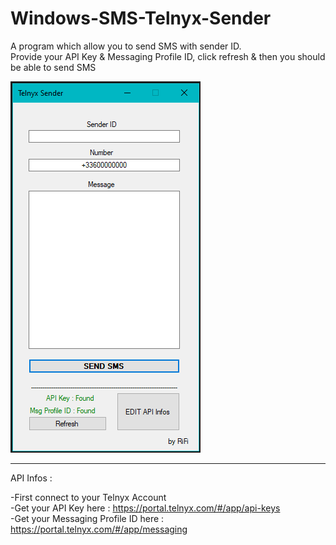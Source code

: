# Windows-SMS-Telnyx-Sender
A program which allow you to send SMS with sender ID.  <br/>Provide your API Key &amp; Messaging Profile ID, click refresh &amp; then you should be able to send SMS

![alt text](https://github.com/rrifi/Windows-Telnyx-Sender/blob/main/tlnx.PNG)

--------------------------------------------------------------------------------
API Infos : 

-First connect to your Telnyx Account <br/>
-Get your API Key here : https://portal.telnyx.com/#/app/api-keys <br/>
-Get your Messaging Profile ID here : https://portal.telnyx.com/#/app/messaging
